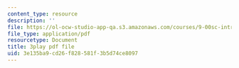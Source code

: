 ```yaml
---
content_type: resource
description: ''
file: https://ol-ocw-studio-app-qa.s3.amazonaws.com/courses/9-00sc-introduction-to-psychology-fall-2011/3e135ba9cd26f828581f3b5d74ce8097_kD3CswjYb2E.pdf
file_type: application/pdf
resourcetype: Document
title: 3play pdf file
uid: 3e135ba9-cd26-f828-581f-3b5d74ce8097
---
```

